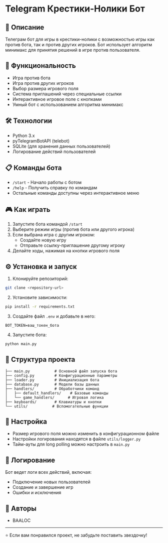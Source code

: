 # Telegram Крестики-Нолики Бот

## 📝 Описание
Телеграм бот для игры в крестики-нолики с возможностью игры как против бота, так и против других игроков. Бот использует алгоритм минимакс для принятия решений в игре против пользователя.

## 🚀 Функциональность
- Игра против бота
- Игра против других игроков
- Выбор размера игрового поля
- Система приглашений через специальные ссылки
- Интерактивное игровое поле с кнопками
- Умный бот с использованием алгоритма минимакс

## 🛠 Технологии
- Python 3.x
- pyTelegramBotAPI (telebot)
- SQLite (для хранения данных пользователей)
- Логирование действий пользователей

## 📋 Команды бота
- `/start` - Начало работы с ботом
- `/help` - Получить справку по командам
- Остальные команды доступны через интерактивное меню

## 🎮 Как играть
1. Запустите бота командой `/start`
2. Выберите режим игры (против бота или другого игрока)
3. Если выбрана игра с другим игроком:
   - Создайте новую игру
   - Отправьте ссылку-приглашение другому игроку
4. Делайте ходы, нажимая на кнопки игрового поля

## ⚙️ Установка и запуск
1. Клонируйте репозиторий:
```bash
git clone <repository-url>
```

2. Установите зависимости:
```bash
pip install -r requirements.txt
```

3. Создайте файл `.env` и добавьте в него:
```
BOT_TOKEN=ваш_токен_бота
```

4. Запустите бота:
```bash
python main.py
```

## 📁 Структура проекта
```
├── main.py           # Основной файл запуска бота
├── config.py         # Конфигурационные параметры
├── loader.py         # Инициализация бота
├── database.py       # Модели базы данных
├── handlers/         # Обработчики команд
│   ├── default_handlers/    # Базовые команды
│   └── game_handlers/      # Игровая логика
├── keyboards/        # Клавиатуры и кнопки
└── utils/           # Вспомогательные функции
```

## 🔧 Настройка
- Размер игрового поля можно изменить в конфигурационном файле
- Настройки логирования находятся в файле `utils/logger.py`
- Тайм-ауты для long polling можно настроить в `main.py`

## 📝 Логирование
Бот ведет логи всех действий, включая:
- Подключение новых пользователей
- Создание и завершение игр
- Ошибки и исключения

## 👥 Авторы
- BAALOC

---
⭐️ Если вам понравился проект, не забудьте поставить звездочку! 
